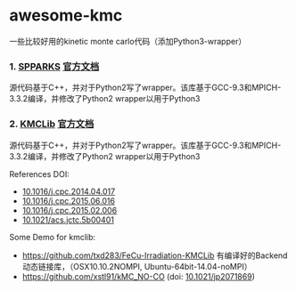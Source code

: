 # awesome-kmc
一些比较好用的kinetic monte carlo代码（添加Python3-wrapper）

### 1. [SPPARKS](https://github.com/idaholab/SPPARKS)     [官方文档](https://spparks.sandia.gov/doc/Manual.html)

源代码基于C++，并对于Python2写了wrapper。该库基于GCC-9.3和MPICH-3.3.2编译，并修改了Python2 wrapper以用于Python3

### 2. [KMCLib](https://github.com/leetmaa/KMCLib)       [官方文档](http://leetmaa.github.io/KMCLib/manual-v1.1/)

源代码基于C++，并对于Python2写了wrapper。该库基于GCC-9.3和MPICH-3.3.2编译，并修改了Python2 wrapper以用于Python3

References DOI: 
- [10.1016/j.cpc.2014.04.017](https://doi.org/10.1016/j.cpc.2014.04.017)
- [10.1016/j.cpc.2015.06.016](https://doi.org/10.1016/j.cpc.2015.06.016)
- [10.1016/j.cpc.2015.02.006](https://doi.org/10.1016/j.cpc.2015.02.006)
- [10.1021/acs.jctc.5b00401 ](https://doi.org/10.1021/acs.jctc.5b00401)

Some Demo for kmclib:
- https://github.com/txd283/FeCu-Irradiation-KMCLib
有编译好的Backend动态链接库，（OSX10.10.2NOMPI, Ubuntu-64bit-14.04-noMPI）
- https://github.com/xstl91/kMC_NO-CO (doi: [10.1021/jp2071869](https://doi.org/10.1021/jp2071869))




